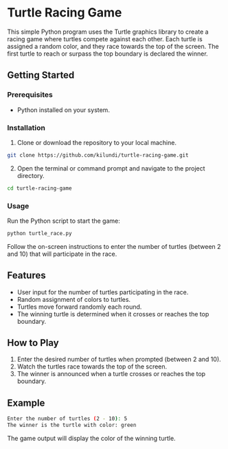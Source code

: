 # Turtle Racing Game

This simple Python program uses the Turtle graphics library to create a racing game where turtles compete against each other. Each turtle is assigned a random color, and they race towards the top of the screen. The first turtle to reach or surpass the top boundary is declared the winner.

## Getting Started

### Prerequisites

- Python installed on your system.

### Installation

1. Clone or download the repository to your local machine.

```bash
git clone https://github.com/kilundi/turtle-racing-game.git
```

2. Open the terminal or command prompt and navigate to the project directory.

```bash
cd turtle-racing-game
```

### Usage

Run the Python script to start the game:

```bash
python turtle_race.py
```

Follow the on-screen instructions to enter the number of turtles (between 2 and 10) that will participate in the race.

## Features

- User input for the number of turtles participating in the race.
- Random assignment of colors to turtles.
- Turtles move forward randomly each round.
- The winning turtle is determined when it crosses or reaches the top boundary.

## How to Play

1. Enter the desired number of turtles when prompted (between 2 and 10).
2. Watch the turtles race towards the top of the screen.
3. The winner is announced when a turtle crosses or reaches the top boundary.

## Example

```bash
Enter the number of turtles (2 - 10): 5
The winner is the turtle with color: green
```

The game output will display the color of the winning turtle.
